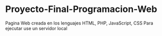 # Proyecto-Final-Programacion-Web
Pagina Web creada en los lenguajes HTML, PHP, JavaScript, CSS
Para ejecutar use un servidor local
